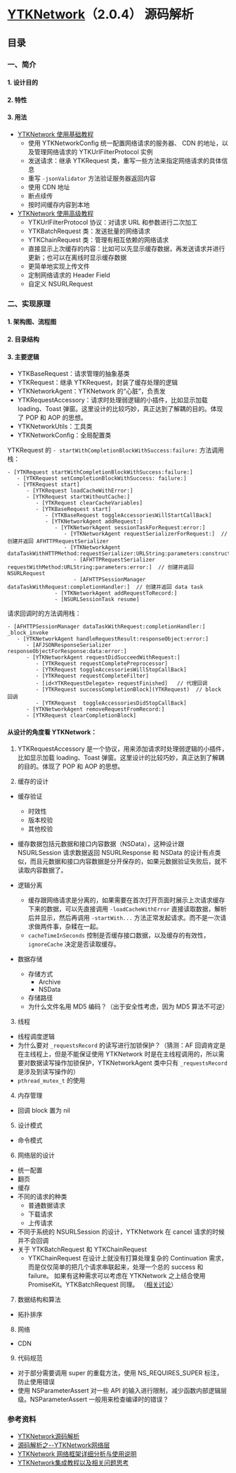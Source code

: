 # [YTKNetwork](https://github.com/yuantiku/YTKNetwork)（2.0.4） 源码解析

## 目录

### 一、简介
#### 1. 设计目的
#### 2. 特性
#### 3. 用法

- [YTKNetwork 使用基础教程](https://github.com/yuantiku/YTKNetwork/blob/master/Docs/BasicGuide_cn.md)
  - 使用 YTKNetworkConfig 统一配置网络请求的服务器、 CDN 的地址，以及管理网络请求的 YTKUrlFilterProtocol 实例
  - 发送请求：继承 YTKRequest 类，重写一些方法来指定网络请求的具体信息
  - 重写 `-jsonValidator` 方法验证服务器返回内容
  - 使用 CDN 地址
  - 断点续传
  - 按时间缓存内容到本地
- [YTKNetwork 使用高级教程](https://github.com/yuantiku/YTKNetwork/blob/master/Docs/ProGuide_cn.md)
  - YTKUrlFilterProtocol 协议：对请求 URL 和参数进行二次加工
  - YTKBatchRequest 类：发送批量的网络请求
  - YTKChainRequest 类：管理有相互依赖的网络请求
  - 直接显示上次缓存的内容：比如可以先显示缓存数据，再发送请求并进行更新；也可以在离线时显示缓存数据
  - 更简单地实现上传文件
  - 定制网络请求的 Header Field
  - 自定义 NSURLRequest

### 二、实现原理
#### 1. 架构图、流程图
#### 2. 目录结构
#### 3. 主要逻辑

- YTKBaseRequest：请求管理的抽象基类
- YTKRequest：继承 YTKRequest，封装了缓存处理的逻辑
- YTKNetworkAgent：YTKNetwork 的“心脏”，负责发
- YTKRequestAccessory：请求时处理弱逻辑的小插件，比如显示加载 loading、Toast 弹窗。这里设计的比较巧妙，真正达到了解耦的目的。体现了 POP 和 AOP 的思想。
- YTKNetworkUtils：工具类
- YTKNetworkConfig：全局配置类


YTKRequest 的 `- startWithCompletionBlockWithSuccess:failure:` 方法调用栈：

```
- [YTKRequest startWithCompletionBlockWithSuccess:failure:]
   - [YTKRequest setCompletionBlockWithSuccess: failure:]
   - [YTKRequest start]
      - [YTKRequest loadCacheWithError:]
      - [YTKRequest startWithoutCache:]
         - [YTKRequest clearCacheVariables]
         - [YTKBaseRequest start]
            - [YTKBaseRequest toggleAccessoriesWillStartCallBack]
            - [YTKNetworkAgent addRequest:]
               - [YTKNetworkAgent sessionTaskForRequest:error:]
                  - [YTKNetworkAgent requestSerializerForRequest:]  // 创建并返回 AFHTTPRequestSerializer
                  - [YTKNetworkAgent dataTaskWithHTTPMethod:requestSerializer:URLString:parameters:constructingBodyWithBlock:error:] 
                     - [AFHTTPRequestSerializer requestWithMethod:URLString:parameters:error:]  // 创建并返回 NSURLRequest
                     - [AFHTTPSessionManager dataTaskWithRequest:completionHandler:]  // 创建并返回 data task
               - [YTKNetworkAgent addRequestToRecord:]
               - [NSURLSessionTask resume]
```

请求回调时的方法调用栈：

```
- [AFHTTPSessionManager dataTaskWithRequest:completionHandler:] _block_invoke
   - [YTKNetworkAgent handleRequestResult:responseObject:error:] 
      - [AFJSONResponseSerializer responseObjectForResponse:data:error:]
      - [YTKNetworkAgent requestDidSucceedWithRequest:]
         - [YTKRequest requestCompletePreprocessor]
         - [YTKRequest toggleAccessoriesWillStopCallBack]
         - [YTKRequest requestCompleteFilter]
         - [id<YTKRequestDelegate> requestFinished]   // 代理回调
         - [YTKRequest successCompletionBlock](YTKRequest)  // block 回调
         - [YTKRequest  toggleAccessoriesDidStopCallBack]
      - [YTKNetworkAgent removeRequestFromRecord:]
      - [YTKRequest clearCompletionBlock]

```

#### 从设计的角度看 YTKNetwork：

1. YTKRequestAccessory 是一个协议，用来添加请求时处理弱逻辑的小插件，比如显示加载 loading、Toast 弹窗。这里设计的比较巧妙，真正达到了解耦的目的。体现了 POP 和 AOP 的思想。

2. 缓存的设计

- 缓存验证
  - 时效性
  - 版本校验
  - 其他校验

- 缓存数据包括元数据和接口内容数据（NSData），这种设计跟 NSURLSession 请求数据返回 NSURLResponse 和 NSData 的设计有点类似，而且元数据和接口内容数据是分开保存的，如果元数据验证失败后，就不读取内容数据了。

- 逻辑分离
  - 缓存跟网络请求是分离的，如果需要在首次打开页面时展示上次请求缓存下来的数据，可以先直接调用 `-loadCacheWithError` 直接读取数据，解析后并显示，然后再调用 `-startWith...` 方法正常发起请求。而不是一次请求做两件事，杂糅在一起。
  - `cacheTimeInSeconds` 控制是否缓存接口数据，以及缓存的有效性，`ignoreCache` 决定是否读取缓存。

- 数据存储
  - 存储方式
     - Archive
     - NSData
  - 存储路径
  - 为什么文件名用 MD5 编码？（出于安全性考虑，因为 MD5 算法不可逆）

3. 线程

- 线程调度逻辑
- 为什么要对 `_requestsRecord` 的读写进行加锁保护？（猜测：AF 回调肯定是在主线程上，但是不能保证使用 YTKNetwork 时是在主线程调用的，所以需要对数据读写操作加锁保护，YTKNetworkAgent 类中只有 `_requestsRecord ` 是涉及到读写操作的）
- `pthread_mutex_t` 的使用

4. 内存管理

- 回调 block 置为 nil

5. 设计模式

- 命令模式

6. 网络层的设计

- 统一配置
- 翻页
- 缓存
- 不同的请求的种类
  - 普通数据请求
  - 下载请求
  - 上传请求
- 不同于系统的 NSURLSession 的设计，YTKNetwork 在 cancel 请求的时候并不会回调
- 关于 YTKBatchRequest 和 YTKChainRequest
   - YTKChainRequest 在设计上就没有打算处理复杂的 Continuation 需求，而是仅仅简单的把几个请求串联起来，处理一个总的 success 和 failure。 如果有这种需求可以考虑在 YTKNetwork 之上结合使用 PromiseKit。YTKBatchRequest 同理。 （[相关讨论](https://github.com/yuantiku/YTKNetwork/issues/266)）

7. 数据结构和算法

- 拓扑排序

8. 网络

- CDN

9. 代码规范
- 对于部分需要调用 super 的重载方法，使用 NS_REQUIRES_SUPER 标注，防止使用错误
- 使用 NSParameterAssert 对一些 API 的输入进行限制，减少函数内部逻辑层级。NSParameterAssert 一般用来检查编译时的错误？


### 参考资料

- [YTKNetwork源码解析](https://www.jianshu.com/p/89dd444399ce)
- [源码解析之--YTKNetwork网络层](https://www.jianshu.com/p/521a6437a0b6)
- [YTKNetwork 网络框架详细分析与使用说明](https://github.com/3rdPartyLibraryAnalysis/YTKNetwork)
- [YTKNetwork集成教程以及相关问题思考](http://aes.jypc.org/?p=11408)
